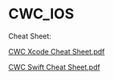 # CWC_IOS

Cheat Sheet:

[CWC Xcode Cheat Sheet.pdf](https://github.com/Dkhoa-117/CWC_IOS/files/6836751/CWC.Xcode.Cheat.Sheet.pdf)

[CWC Swift Cheat Sheet.pdf](https://github.com/Dkhoa-117/CWC_IOS/files/6836753/CWC.Swift.Cheat.Sheet.pdf)

